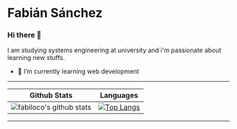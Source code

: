 
# Fabián Sánchez
### Hi there 👋
I am studying systems engineering at university and i'm passionate about learning new stuffs.
- 🌱 I’m currently learning web development

------------
| Github Stats | Languages |
|---|---
| ![fabiloco's github stats](https://github-readme-stats.vercel.app/api?username=fabiloco&theme=tokyonight) | [![Top Langs](https://github-readme-stats.vercel.app/api/top-langs/?username=fabiloco&layout=compact&theme=tokyonight)](https://github.com/fabiloco/github-readme-stats) |
------------

<!--
## 📫 How to reach me:
- [![Twitter URL](https://img.shields.io/twitter/follow/FabianSzr)](https://twitter.com/FabianSzr)

**fabiloco/fabiloco** is a ✨ _special_ ✨ repository because its `README.md` (this file) appears on your GitHub profile.

Here are some ideas to get you started:

- 🔭 I’m currently working on ...

- 👯 I’m looking to collaborate on ...
- 🤔 I’m looking for help with ...
- 💬 Ask me about ...
- 📫 How to reach me: ...
- 😄 Pronouns: ...
- ⚡ Fun fact: ...
-->
